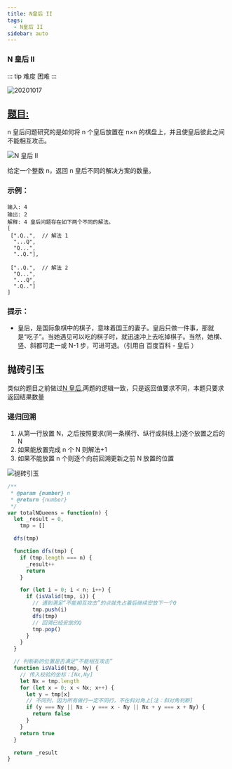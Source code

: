 ```yaml
---
title: N皇后 II
tags:
  - N皇后 II
sidebar: auto
---
```


### N 皇后 II

::: tip 难度
困难
:::

![20201017](http://qiniu.gaowenju.com/leecode/banner/20201017.jpg)

## [题目:](https://leetcode-cn.com/problems/n-queens-ii/)

n 皇后问题研究的是如何将 n 个皇后放置在 n×n 的棋盘上，并且使皇后彼此之间不能相互攻击。

![N 皇后 II](http://qiniu.gaowenju.com/leecode/20201017-01.png)

给定一个整数 n，返回 n 皇后不同的解决方案的数量。

### 示例：

```
输入: 4
输出: 2
解释: 4 皇后问题存在如下两个不同的解法。
[
 [".Q..",  // 解法 1
  "...Q",
  "Q...",
  "..Q."],

 ["..Q.",  // 解法 2
  "Q...",
  "...Q",
  ".Q.."]
]
```

### 提示：

- 皇后，是国际象棋中的棋子，意味着国王的妻子。皇后只做一件事，那就是“吃子”。当她遇见可以吃的棋子时，就迅速冲上去吃掉棋子。当然，她横、竖、斜都可走一或 N-1 步，可进可退。（引用自 百度百科 - 皇后 ）

## 抛砖引玉

类似的题目之前做过[N 皇后](../202009/20200903.md),两题的逻辑一致，只是返回值要求不同，本题只要求返回结果数量

### 递归回溯

1. 从第一行放置 N，之后按照要求(同一条横行、纵行或斜线上)逐个放置之后的 N
2. 如果能放置完成 n 个 N 则解法+1
3. 如果不能放置 n 个则逐个向前回溯更新之前 N 放置的位置

![抛砖引玉](http://qiniu.gaowenju.com/leecode/20201017.png)

```javascript
/**
 * @param {number} n
 * @return {number}
 */
var totalNQueens = function(n) {
  let _result = 0,
    tmp = []

  dfs(tmp)

  function dfs(tmp) {
    if (tmp.length === n) {
      _result++
      return
    }

    for (let i = 0; i < n; i++) {
      if (isValid(tmp, i)) {
        // 遇到满足“不能相互攻击”的点就先占着后继续安放下一个Q
        tmp.push(i)
        dfs(tmp)
        // 回溯已经安放的Q
        tmp.pop()
      }
    }
  }

  // 判断新的位置是否满足“不能相互攻击”
  function isValid(tmp, Ny) {
    // 传入校验的坐标：[Nx,Ny]
    let Nx = tmp.length
    for (let x = 0; x < Nx; x++) {
      let y = tmp[x]
      // 不同列，因为所有做行一定不同行，不在斜对角上[注：斜对角判断]
      if (y === Ny || Nx - y === x - Ny || Nx + y === x + Ny) {
        return false
      }
    }
    return true
  }

  return _result
}
```
